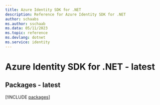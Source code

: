 ```yaml
---
title: Azure Identity SDK for .NET
description: Reference for Azure Identity SDK for .NET
author: schaabs
ms.author: sschaab
ms.data: 05/11/2023
ms.topic: reference
ms.devlang: dotnet
ms.service: identity
---
```

# Azure Identity SDK for .NET - latest
## Packages - latest
[!INCLUDE [packages](identity-index.md)]